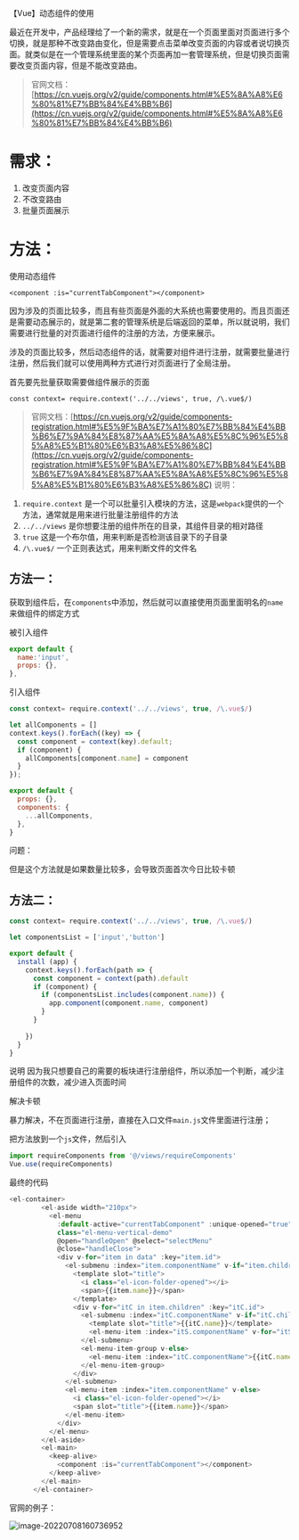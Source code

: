 【Vue】动态组件的使用

最近在开发中，产品经理给了一个新的需求，就是在一个页面里面对页面进行多个切换，就是那种不改变路由变化，但是需要点击菜单改变页面的内容或者说切换页面。就类似是在一个管理系统里面的某个页面再加一套管理系统，但是切换页面需要改变页面内容，但是不能改变路由。

>官网文档：[https://cn.vuejs.org/v2/guide/components.html#%E5%8A%A8%E6%80%81%E7%BB%84%E4%BB%B6](https://cn.vuejs.org/v2/guide/components.html#%E5%8A%A8%E6%80%81%E7%BB%84%E4%BB%B6)
# 需求：

1. 改变页面内容
2. 不改变路由
3. 批量页面展示
# 方法：

使用动态组件

```plain
<component :is="currentTabComponent"></component>
```

因为涉及的页面比较多，而且有些页面是外面的大系统也需要使用的。而且页面还是需要动态展示的，就是第二套的管理系统是后端返回的菜单，所以就说明，我们需要进行批量的对页面进行组件的注册的方法，方便来展示。

涉及的页面比较多，然后动态组件的话，就需要对组件进行注册，就需要批量进行注册，然后我们就可以使用两种方式进行对页面进行了全局注册。

首先要先批量获取需要做组件展示的页面

```plain
const context= require.context('../../views', true, /\.vue$/)
```
>官网文档：[https://cn.vuejs.org/v2/guide/components-registration.html#%E5%9F%BA%E7%A1%80%E7%BB%84%E4%BB%B6%E7%9A%84%E8%87%AA%E5%8A%A8%E5%8C%96%E5%85%A8%E5%B1%80%E6%B3%A8%E5%86%8C](https://cn.vuejs.org/v2/guide/components-registration.html#%E5%9F%BA%E7%A1%80%E7%BB%84%E4%BB%B6%E7%9A%84%E8%87%AA%E5%8A%A8%E5%8C%96%E5%85%A8%E5%B1%80%E6%B3%A8%E5%86%8C)
说明：

1. `require.context` 是一个可以批量引入模块的方法，这是`webpack`提供的一个方法，通常就是用来进行批量注册组件的方法
2. `../../views`  是你想要注册的组件所在的目录，其组件目录的相对路径
3. `true` 这是一个布尔值，用来判断是否检测该目录下的子目录
4. `/\.vue$/`  一个正则表达式，用来判断文件的文件名
## 方法一：

获取到组件后，在`components`中添加，然后就可以直接使用页面里面明名的`name`来做组件的绑定方式

被引入组件

```javascript
export default {
  name:'input',
  props: {},
},
```
引入组件
```javascript
const context= require.context('../../views', true, /\.vue$/)

let allComponents = []
context.keys().forEach((key) => {
  const component = context(key).default;
  if (component) {
    allComponents[component.name] = component
  }
});

export default {
  props: {},
  components: {
    ...allComponents,
  },
}
```

问题：

但是这个方法就是如果数量比较多，会导致页面首次今日比较卡顿

## 方法二：

```javascript
const context= require.context('../../views', true, /\.vue$/)

let componentsList = ['input','button']

export default {
  install (app) {
    context.keys().forEach(path => {
      const component = context(path).default
      if (component) {
        if (componentsList.includes(component.name)) {
          app.component(component.name, component)
        }
      }
      
    })
  }
}
```
说明
因为我只想要自己的需要的板块进行注册组件，所以添加一个判断，减少注册组件的次数，减少进入页面时间

解决卡顿

暴力解决，不在页面进行注册，直接在入口文件`main.js`文件里面进行注册；

把方法放到一个`js`文件，然后引入

```javascript
import requireComponents from '@/views/requireComponents'
Vue.use(requireComponents)
```



最终的代码

```js
<el-container>
        <el-aside width="210px">
          <el-menu
            :default-active="currentTabComponent" :unique-opened="true"
            class="el-menu-vertical-demo"
            @open="handleOpen" @select="selectMenu"
            @close="handleClose">
            <div v-for="item in data" :key="item.id">
              <el-submenu :index="item.componentName" v-if="item.children">
                <template slot="title">
                  <i class="el-icon-folder-opened"></i>
                  <span>{{item.name}}</span>
                </template>
                <div v-for="itC in item.children" :key="itC.id">
                  <el-submenu :index="itC.componentName" v-if="itC.children">
                    <template slot="title">{{itC.name}}</template>
                    <el-menu-item :index="itS.componentName" v-for="itS in itC.children" :key="itS.id">{{itS.name}}</el-menu-item>
                  </el-submenu>
                  <el-menu-item-group v-else>
                    <el-menu-item :index="itC.componentName">{{itC.name}}</el-menu-item>
                  </el-menu-item-group>
                </div>
              </el-submenu>
              <el-menu-item :index="item.componentName" v-else>
                <i class="el-icon-folder-opened"></i>
                <span slot="title">{{item.name}}</span>
              </el-menu-item>
            </div>
          </el-menu>
        </el-aside>
        <el-main>
          <keep-alive>
            <component :is="currentTabComponent"></component>
          </keep-alive>
        </el-main>
      </el-container>
```



官网的例子：

![image-20220708160736952](D:\LJY\code\dataNote20221010\img\image-20220708160736952.png)

